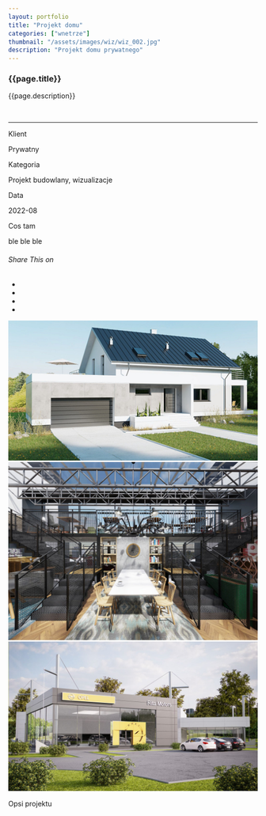 ```yaml
---
layout: portfolio
title: "Projekt domu"
categories: ["wnetrze"]
thumbnail: "/assets/images/wiz/wiz_002.jpg"
description: "Projekt domu prywatnego"
---
```

<div class="col-lg-8 text-center">
    <h3 class="mb-5 mt-2">{{page.title}}</h3>
	<p>{{page.description}}</p>
    <img scr="{{thumbnail}}"/>

<hr class="my-5">
	
<div class="row">
		<div class="col-lg-3 text-center">
			<p class="text-color font-weight-bold mb-2">Klient</p>
			<p>Prywatny</p>
		</div>
		<div class="col-lg-3 text-center">
			<p class="text-color font-weight-bold mb-2">Kategoria</p>
			<p>Projekt budowlany, wizualizacje</p>
		</div>
		<div class="col-lg-3 text-center">
			<p class="text-color font-weight-bold mb-2">Data</p>
			<p>2022-08</p>
		</div>
        	<div class="col-lg-3 text-center">
			<p class="text-color font-weight-bold mb-2">Cos tam</p>
			<p>ble ble ble</p>
		</div>
	</div>

<div class="post-single-share py-4 mt-4 mb-5">
		<h6 class="text-white">Share This on</h6>
		<ul class="list-inline socials-links mb-0">
			<li class="list-inline-item">
				<a href="#" class="active"><i class="ti-facebook"></i></a>
			</li>
			<li class="list-inline-item">
				<a href="#"><i class="ti-twitter"></i></a>
			</li>
			<li class="list-inline-item">
				<a href="#"><i class="ti-vimeo"></i></a>
			</li>
			<li class="list-inline-item">
				<a href="#"><i class="ti-linkedin"></i></a>
			</li>
		</ul>
	</div>
</div>

<div class="col-lg-12 mt-5">
	<div class="carousel slide" id="single-slide">
		<div class="carousel-inner">
			<div class="carousel-item active">
				<img src="/assets/images/wiz/wiz_002.jpg" alt="" class="img-fluid">
			</div>
			<div class="carousel-item">
				<img src="/assets/images/wiz/wiz_003.jpg" alt="" class="img-fluid">
			</div>
			<div class="carousel-item">
				<img src="/assets/images/wiz/wiz_004.jpg" alt="" class="img-fluid">
			</div>
		</div>
		 <div class="text-center mt-4">
		 	<a class="control-prev" href="#single-slide" role="button" data-slide="prev">
			    <span class="fa fa-long-arrow-alt-left" aria-hidden="true"></span>
			  </a>
			  <a class="control-next" href="#single-slide" role="button" data-slide="next">
			    <span class="fa fa-long-arrow-alt-right" aria-hidden="true"></span>
			  </a>
		 </div>
	</div>
</div>
<div class="col-lg-8 text-center mt-5">
	<p>Opsi projektu</p>
</div>													
